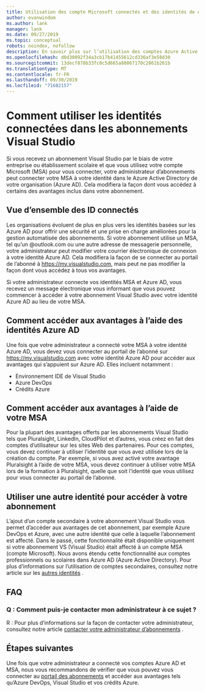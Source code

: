 ```yaml
---
title: Utilisation des compte Microsoft connectés et des identités de Azure Active Directory | Microsoft Docs
author: evanwindom
ms.author: lank
manager: lank
ms.date: 09/27/2019
ms.topic: conceptual
robots: noindex, nofollow
description: En savoir plus sur l’utilisation des comptes Azure Active Directory et des identités Microsoft connectés
ms.openlocfilehash: d0d30092f34a3cb17b41455612cd336af3e58d30
ms.sourcegitcommit: 13decf878b33fc0c5d665a88067170c2861b261b
ms.translationtype: MT
ms.contentlocale: fr-FR
ms.lasthandoff: 09/30/2019
ms.locfileid: "71682157"
---
```

# <a name="how-to-use-connected-identities-in-visual-studio-subscriptions"></a>Comment utiliser les identités connectées dans les abonnements Visual Studio
Si vous recevez un abonnement Visual Studio par le biais de votre entreprise ou établissement scolaire et que vous utilisez votre compte Microsoft (MSA) pour vous connecter, votre administrateur d’abonnements peut connecter votre MSA à votre identité dans le Azure Active Directory de votre organisation (Azure AD).  Cela modifiera la façon dont vous accédez à certains des avantages inclus dans votre abonnement. 

## <a name="overview-of-connected-ids"></a>Vue d’ensemble des ID connectés
Les organisations évoluent de plus en plus vers les identités basées sur les Azure AD pour offrir une sécurité et une prise en charge améliorées pour la gestion automatisée des abonnements.  Si votre abonnement utilise un MSA, tel qu’un @outlook.com ou une autre adresse de messagerie personnelle, votre administrateur peut modifier votre courrier électronique de connexion à votre identité Azure AD.  Cela modifiera la façon de se connecter au portail de l’abonné à https://my.visualstudio.com, mais peut ne pas modifier la façon dont vous accédez à tous vos avantages.  

Si votre administrateur connecte vos identités MSA et Azure AD, vous recevez un message électronique vous informant que vous pouvez commencer à accéder à votre abonnement Visual Studio avec votre identité Azure AD au lieu de votre MSA. 

## <a name="how-to-access-benefits-using-azure-ad-identities"></a>Comment accéder aux avantages à l’aide des identités Azure AD
Une fois que votre administrateur a connecté votre MSA à votre identité Azure AD, vous devez vous connecter au portail de l’abonné sur https://my.visualstudio.com avec votre identité Azure AD pour accéder aux avantages qui s’appuient sur Azure AD.  Elles incluent notamment :
- Environnement IDE de Visual Studio
- Azure DevOps
- Crédits Azure

## <a name="how-to-access-benefits-using-your-msa"></a>Comment accéder aux avantages à l’aide de votre MSA
Pour la plupart des avantages offerts par les abonnements Visual Studio tels que Pluralsight, LinkedIn, CloudPilot et d’autres, vous créez en fait des comptes d’utilisateur sur les sites Web des partenaires.  Pour ces comptes, vous devez continuer à utiliser l’identité que vous avez utilisée lors de la création du compte.  Par exemple, si vous avez activé votre avantage Pluralsight à l’aide de votre MSA, vous devez continuer à utiliser votre MSA lors de la formation à Pluralsight, quelle que soit l’identité que vous utilisez pour vous connecter au portail de l’abonné.  

## <a name="use-an-alternate-identity-to-access-your-subscription"></a>Utiliser une autre identité pour accéder à votre abonnement
L’ajout d’un compte secondaire à votre abonnement Visual Studio vous permet d’accéder aux avantages de cet abonnement, par exemple Azure DevOps et Azure, avec une autre identité que celle à laquelle l’abonnement est affecté. Dans le passé, cette fonctionnalité était disponible uniquement si votre abonnement VS (Visual Studio) était affecté à un compte MSA (compte Microsoft). Nous avons étendu cette fonctionnalité aux comptes professionnels ou scolaires dans Azure AD (Azure Active Directory).  Pour plus d’informations sur l’utilisation de comptes secondaires, consultez notre article sur les [autres identités](vs-alternate-identity.md) . 

## <a name="frequently-asked-questions"></a>FAQ
### <a name="q-how-can-i-contact-my-admin-about-this"></a>Q : Comment puis-je contacter mon administrateur à ce sujet ?
R :  Pour plus d’informations sur la façon de contacter votre administrateur, consultez notre article [contacter votre administrateur d’abonnements](contact-my-admin.md) .  

## <a name="next-steps"></a>Étapes suivantes
Une fois que votre administrateur a connecté vos comptes Azure AD et MSA, nous vous recommandons de vérifier que vous pouvez vous connecter au [portail des abonnements](https://my.visualstudio.com?wt.mc_id=o~msft~docs) et accéder aux avantages tels qu’Azure DevOps, Visual Studio et vos crédits Azure. 